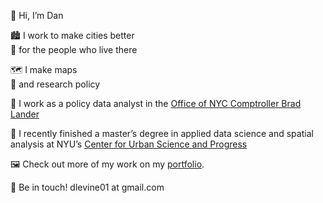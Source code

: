 👋 Hi, I’m Dan


🏙 I work to make cities better  
👯 for the people who live there

🗺 I make maps   
📃 and research policy

🏢 I work as a policy data analyst in the [Office of NYC Comptroller Brad Lander](https://comptroller.nyc.gov/)   


🏫 I recently finished a master’s degree in applied data science and spatial analysis at NYU’s [Center for Urban Science and Progress](https://cusp.nyu.edu)   

🖼 Check out more of my work on my [portfolio](https://danlevine.work).





📮 Be in touch! dlevine01 at gmail.com

